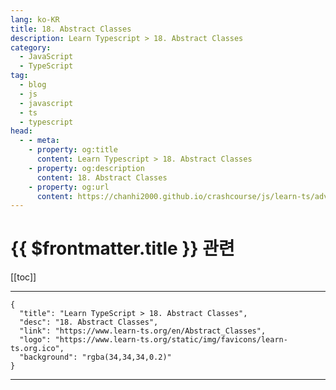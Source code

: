 ```yaml
---
lang: ko-KR
title: 18. Abstract Classes
description: Learn Typescript > 18. Abstract Classes
category: 
  - JavaScript
  - TypeScript
tag: 
  - blog
  - js
  - javascript
  - ts
  - typescript
head:
  - - meta:
    - property: og:title
      content: Learn Typescript > 18. Abstract Classes
    - property: og:description
      content: 18. Abstract Classes
    - property: og:url
      content: https://chanhi2000.github.io/crashcourse/js/learn-ts/advanced/18.html
---
```


# {{ $frontmatter.title }} 관련

[[toc]]

---

```component VPCard
{
  "title": "Learn TypeScript > 18. Abstract Classes",
  "desc": "18. Abstract Classes",
  "link": "https://www.learn-ts.org/en/Abstract_Classes",
  "logo": "https://www.learn-ts.org/static/img/favicons/learn-ts.org.ico",
  "background": "rgba(34,34,34,0.2)"
}
```

---
